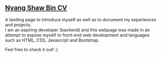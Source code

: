 ## [Nyang Shaw Bin CV](https://nyangshawbin.github.io/)


A landing page to introduce myself as well as to document my experiences and projects. <br>
I am an aspiring developer (backend) and this webpage was made in an attempt to expose myself to front-end web development and languages such as HTML, CSS, Javascript and Bootstrap.

Feel free to check it out! :)
